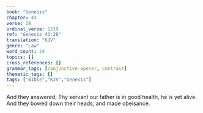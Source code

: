 ```yaml
---
book: "Genesis"
chapter: 43
verse: 28
ordinal_verse: 1319
ref: "Genesis 43:28"
translation: "KJV"
genre: "Law"
word_count: 24
topics: []
cross_references: []
grammar_tags: [conjunctive-opener, contrast]
thematic_tags: []
tags: ["Bible","KJV","Genesis"]
---
```

And they answered, Thy servant our father is in good health, he is yet alive. And they bowed down their heads, and made obeisance.
